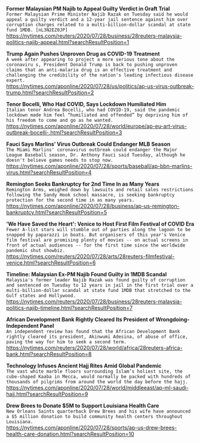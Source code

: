 **Former Malaysian PM Najib to Appeal Guilty Verdict in Graft Trial**\
`Former Malaysian Prime Minister Najib Razak on Tuesday said he would appeal a guilty verdict and a 12-year jail sentence against him over corruption charges related to a multi-billion-dollar scandal at state fund 1MDB. [nL3N2EZ0JP]`\
https://nytimes.com/reuters/2020/07/28/business/28reuters-malaysia-politics-najib-appeal.html?searchResultPosition=1

**Trump Again Pushes Unproven Drug as COVID-19 Treatment**\
`A week after appearing to project a more serious tone about the coronaviru s, President Donald Trump is back to pushing unproven claims that an anti-malaria drug is an effective treatment and challenging the credibility of the nation's leading infectious disease expert.`\
https://nytimes.com/aponline/2020/07/28/us/politics/ap-us-virus-outbreak-trump.html?searchResultPosition=2

**Tenor Bocelli, Who Had COVID, Says Lockdown Humiliated Him**\
`Italian tenor Andrea Bocelli, who had COVID-19, said the pandemic lockdown made him feel “humiliated and offended” by depriving him of his freedom to come and go as he wanted.`\
https://nytimes.com/aponline/2020/07/28/world/europe/ap-eu-art-virus-outbreak-bocelli-.html?searchResultPosition=3

**Fauci Says Marlins’ Virus Outbreak Could Endanger MLB Season**\
`The Miami Marlins' coronavirus outbreak could endanger the Major League Baseball season, Dr. Anthony Fauci said Tuesday, although he doesn't believe games needs to stop now.`\
https://nytimes.com/aponline/2020/07/28/sports/baseball/ap-bbn-marlins-virus.html?searchResultPosition=4

**Remington Seeks Bankruptcy for 2nd Time In as Many Years**\
`Remington Arms, weighed down by lawsuits and retail sales restrictions following the Sandy Hook school massacre, is seeking bankruptcy protection for the second time in as many years.`\
https://nytimes.com/aponline/2020/07/28/business/ap-us-remington-bankruptcy.html?searchResultPosition=5

**'We Have Saved the Heart': Venice to Host First Film Festival of COVID Era**\
`Fewer A-list stars will stumble out of parties along the lagoon to be snapped by paparazzi in boats. But organisers of this year's Venice film festival are promising plenty of movies -- on actual screens in front of actual audiences -- for the first time since the worldwide pandemic shut showbiz.`\
https://nytimes.com/reuters/2020/07/28/arts/28reuters-filmfestival-venice.html?searchResultPosition=6

**Timeline: Malaysian Ex-PM Najib Found Guilty in 1MDB Scandal**\
`Malaysia's former leader Najib Razak was found guilty of corruption and sentenced on Tuesday to 12 years in jail in the first trial over a multi-billion-dollar scandal at state fund 1MDB that stretched to the Gulf states and Hollywood.`\
https://nytimes.com/reuters/2020/07/28/business/28reuters-malaysia-politics-najib-timeline.html?searchResultPosition=7

**African Development Bank Rightly Cleared Its President of Wrongdoing-Independent Panel**\
`An independent review has found that the African Development Bank rightly cleared its president, Akinwumi Adesina, of abuse of office, paving the way for him to seek a second term.`\
https://nytimes.com/reuters/2020/07/28/world/africa/28reuters-africa-bank.html?searchResultPosition=8

**Technology Infuses Ancient Hajj Rites Amid Global Pandemic**\
`The vast white marble floors surrounding Islam’s holiest site, the cube-shaped Kaaba in Mecca, would normally be packed with hundreds of thousands of pilgrims from around the world the day before the hajj. `\
https://nytimes.com/aponline/2020/07/28/world/middleeast/ap-ml-saudi-hajj.html?searchResultPosition=9

**Drew Brees to Donate $5M to Support Louisiana Health Care**\
`New Orleans Saints quarterback Drew Brees and his wife have announced a $5 million donation to build community health centers throughout Louisiana.`\
https://nytimes.com/aponline/2020/07/28/sports/ap-us-drew-brees-health-care-donation.html?searchResultPosition=10

